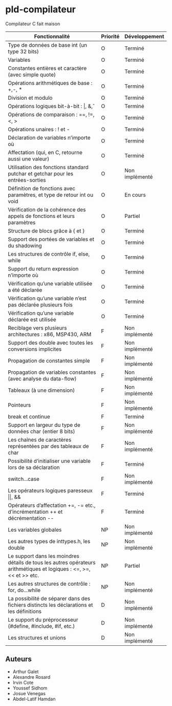 # pld-compilateur

Compilateur C fait maison


| Fonctionnalité                                                                                                       | Priorité | Développement  |
|----------------------------------------------------------------------------------------------------------------------|----------|----------------|
| Type de données de base int (un type 32 bits)                                                                        | O        | Terminé        |
| Variables                                                                                                            | O        | Terminé        |
| Constantes entières et caractère (avec simple quote)                                                                 | O        | Terminé        |
| Opérations arithmétiques de base : +,-, *                                                                            | O        | Terminé        |
| Division et modulo                                                                                                   | O        | Terminé        |
| Opérations logiques bit-à-bit : \|, &,ˆ                                                                              | O        | Terminé        |
| Opérations de comparaison : ==, !=, <, >                                                                             | O        | Terminé        |
| Opérations unaires : ! et -                                                                                          | O        | Terminé        |
| Déclaration de variables n’importe où                                                                                | O        | Terminé        |
| Affectation (qui, en C, retourne aussi une valeur)                                                                   | O        | Terminé        |
| Utilisation des fonctions standard putchar et getchar pour les entrées-sorties                                       | O        | Non implémenté |
| Définition de fonctions avec paramètres, et type de retour int ou void                                               | O        | En cours       |
| Vérification de la cohérence des appels de fonctions et leurs paramètres                                             | O        | Partiel        |
| Structure de blocs grâce à { et }                                                                                    | O        | Terminé        |
| Support des portées de variables et du shadowing                                                                     | O        | Terminé        |
| Les structures de contrôle if, else, while                                                                           | O        | Terminé        |
| Support du return expression n’importe où                                                                            | O        | Terminé        |
| Vérification qu’une variable utilisée a été déclarée                                                                 | O        | Terminé        |
| Vérification qu’une variable n’est pas déclarée plusieurs fois                                                       | O        | Terminé        |
| Vérification qu’une variable déclarée est utilisée                                                                   | O        | Terminé        |
| Reciblage vers plusieurs architectures : x86, MSP430, ARM                                                            | F        | Non implémenté |
| Support des double avec toutes les conversions implicites                                                            | F        | Non implémenté |
| Propagation de constantes simple                                                                                     | F        | Non implémenté |
| Propagation de variables constantes (avec analyse du data-flow)                                                      | F        | Non implémenté |
| Tableaux (à une dimension)                                                                                           | F        | Non implémenté |
| Pointeurs                                                                                                            | F        | Non implémenté |
| break et continue                                                                                                    | F        | Terminé        |
| Support en largeur du type de données char (entier 8 bits)                                                           | F        | Non implémenté |
| Les chaînes de caractères représentées par des tableaux de char                                                      | F        | Non implémenté |
| Possibilité d’initialiser une variable lors de sa déclaration                                                        | F        | Terminé        |
| switch...case                                                                                                        | F        | Non implémenté |
| Les opérateurs logiques paresseux \|\|, &&                                                                           | F        | Terminé        |
| Opérateurs d’affectation +=, -= etc., d’incrémentation ++ et décrémentation --                                       | F        | Terminé        |
| Les variables globales                                                                                               | NP       | Non implémenté |
| Les autres types de inttypes.h, les double                                                                           | NP       | Non implémenté |
| Le support dans les moindres détails de tous les autres opérateurs arithmétiques et logiques : <=, >=, << et >> etc. | NP       | Partiel        |
| Les autres structures de contrôle : for, do...while                                                                  | NP       | Non implémenté |
| La possibilité de séparer dans des fichiers distincts les déclarations et les définitions                            | D        | Non implémenté |
| Le support du préprocesseur (#define, #include, #if, etc.)                                                           | D        | Non implémenté |
| Les structures et unions                                                                                             | D        | Non implémenté |

## Auteurs
- Arthur Galet
- Alexandre Rosard
- Irvin Cote
- Youssef Sidhom
- Josue Venegas
- Abdel-Latif Hamdan
